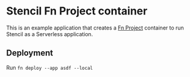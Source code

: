 # Stencil Fn Project container

This is an example application that creates a [Fn Project](https://fnproject.io) container to run Stencil as a Serverless application. 

## Deployment

Run `fn deploy --app asdf --local`

